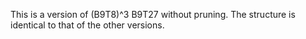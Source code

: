 This is a version of (B9T8)^3 B9T27 without pruning. The structure is identical to that of the other versions.
